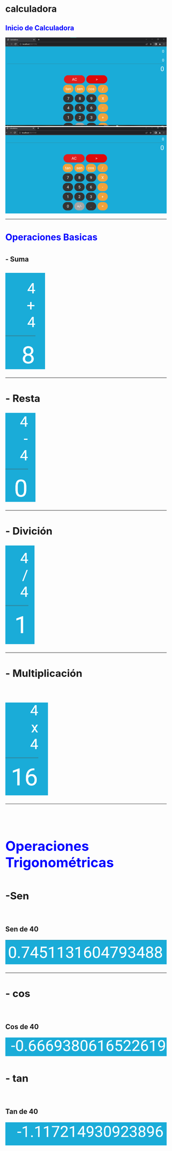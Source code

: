 # calculadora


## <span style="color:blue">Inicio de Calculadora</span>
![calculadoras](https://github.com/Andineitor/flutter-calculadora/blob/main/storage/uno.png)
![calculadora](https://github.com/Andineitor/flutter-calculadora/blob/main/storage/dos.png)
<br>
<hr>
<h1 color="blue"><span style="color:blue">Operaciones Basicas</span><h1>

<h2>- Suma<h2>
<h>

![calculadora](https://github.com/Andineitor/flutter-calculadora/blob/main/storage/suma.png)
<hr>

<h2>- Resta</h2>
<h>

![calculadora](https://github.com/Andineitor/flutter-calculadora/blob/main/storage/resta.png)
<hr>

<h2>- Divición</h2>
<h>

![calculadora](https://github.com/Andineitor/flutter-calculadora/blob/main/storage/div.png)
<hr>

<h2>- Multiplicación</h2>
<br>

![calculadora](https://github.com/Andineitor/flutter-calculadora/blob/main/storage/multi.png)
<hr>
<br>
<h1 color="blue"><span style="color:blue">Operaciones Trigonométricas</span><h1>

<h2>-Sen</h2>
<br>
<h>
<p>Sen de 40</p>

![calculadora](https://github.com/Andineitor/flutter-calculadora/blob/main/storage/senpng.png)
<hr>

<h2>- cos</h2>
<br>
<p>Cos de 40</p>

![calculadora](https://github.com/Andineitor/flutter-calculadora/blob/main/storage/cos.png)
<h>

<h2>- tan</h2>
<br>
<p>Tan de 40</p>

![calculadora](https://github.com/Andineitor/flutter-calculadora/blob/main/storage/tan.png)